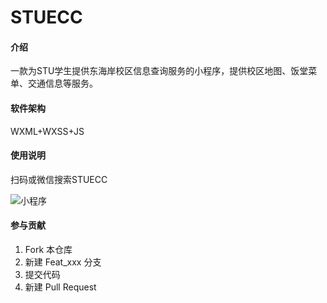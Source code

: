 # STUECC

#### 介绍

一款为STU学生提供东海岸校区信息查询服务的小程序，提供校区地图、饭堂菜单、交通信息等服务。

#### 软件架构

WXML+WXSS+JS

#### 使用说明

扫码或微信搜索STUECC

![小程序](https://foruda.gitee.com/images/1681377157460251686/5d2c6c4b_8148862.jpeg)

#### 参与贡献

1.  Fork 本仓库
2.  新建 Feat_xxx 分支
3.  提交代码
4.  新建 Pull Request
